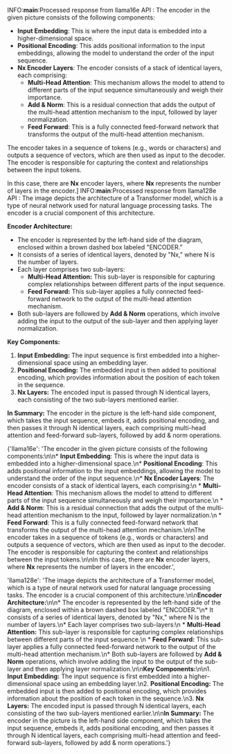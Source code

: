 INFO:__main__:Processed response from llama16e API : The encoder in the given picture consists of the following components:

*   **Input Embedding**: This is where the input data is embedded into a higher-dimensional space.
*   **Positional Encoding**: This adds positional information to the input embeddings, allowing the model to understand the order of the input sequence.
*   **Nx Encoder Layers**: The encoder consists of a stack of identical layers, each comprising:
    *   **Multi-Head Attention**: This mechanism allows the model to attend to different parts of the input sequence simultaneously and weigh their importance.
    *   **Add & Norm**: This is a residual connection that adds the output of the multi-head attention mechanism to the input, followed by layer normalization.
    *   **Feed Forward**: This is a fully connected feed-forward network that transforms the output of the multi-head attention mechanism.

The encoder takes in a sequence of tokens (e.g., words or characters) and outputs a sequence of vectors, which are then used as input to the decoder. The encoder is responsible for capturing the context and relationships between the input tokens.

In this case, there are **Nx** encoder layers, where **Nx** represents the number of layers in the encoder.]
INFO:__main__:Processed response from llama128e API : The image depicts the architecture of a Transformer model, which is a type of neural network used for natural language processing tasks. The encoder is a crucial component of this architecture.

**Encoder Architecture:**

*   The encoder is represented by the left-hand side of the diagram, enclosed within a brown dashed box labeled "ENCODER."
*   It consists of a series of identical layers, denoted by "Nx," where N is the number of layers.
*   Each layer comprises two sub-layers:
    *   **Multi-Head Attention:** This sub-layer is responsible for capturing complex relationships between different parts of the input sequence.
    *   **Feed Forward:** This sub-layer applies a fully connected feed-forward network to the output of the multi-head attention mechanism.
*   Both sub-layers are followed by **Add & Norm** operations, which involve adding the input to the output of the sub-layer and then applying layer normalization.

**Key Components:**

1.  **Input Embedding:** The input sequence is first embedded into a higher-dimensional space using an embedding layer.
2.  **Positional Encoding:** The embedded input is then added to positional encoding, which provides information about the position of each token in the sequence.
3.  **Nx Layers:** The encoded input is passed through N identical layers, each consisting of the two sub-layers mentioned earlier.

**In Summary:** The encoder in the picture is the left-hand side component, which takes the input sequence, embeds it, adds positional encoding, and then passes it through N identical layers, each comprising multi-head attention and feed-forward sub-layers, followed by add & norm operations.

{'llama16e': 'The encoder in the given picture consists of the following components:\n\n*   **Input Embedding**: This is where the input data is embedded into a higher-dimensional space.\n*   **Positional Encoding**: This adds positional information to the input embeddings, allowing the model to understand the order of the input sequence.\n*   **Nx Encoder Layers**: The encoder consists of a stack of identical layers, each comprising:\n    *   **Multi-Head Attention**: This mechanism allows the model to attend to different parts of the input sequence simultaneously and weigh their importance.\n    *   **Add & Norm**: This is a residual connection that adds the output of the multi-head attention mechanism to the input, followed by layer normalization.\n    *   **Feed Forward**: This is a fully connected feed-forward network that transforms the output of the multi-head attention mechanism.\n\nThe encoder takes in a sequence of tokens (e.g., words or characters) and outputs a sequence of vectors, which are then used as input to the decoder. The encoder is responsible for capturing the context and relationships between the input tokens.\n\nIn this case, there are **Nx** encoder layers, where **Nx** represents the number of layers in the encoder.', 

'llama128e': 'The image depicts the architecture of a Transformer model, which is a type of neural network used for natural language processing tasks. The encoder is a crucial component of this architecture.\n\n**Encoder Architecture:**\n\n*   The encoder is represented by the left-hand side of the diagram, enclosed within a brown dashed box labeled "ENCODER."\n*   It consists of a series of identical layers, denoted by "Nx," where N is the number of layers.\n*   Each layer comprises two sub-layers:\n    *   **Multi-Head Attention:** This sub-layer is responsible for capturing complex relationships between different parts of the input sequence.\n    *   **Feed Forward:** This sub-layer applies a fully connected feed-forward network to the output of the multi-head attention mechanism.\n*   Both sub-layers are followed by **Add & Norm** operations, which involve adding the input to the output of the sub-layer and then applying layer normalization.\n\n**Key Components:**\n\n1.  **Input Embedding:** The input sequence is first embedded into a higher-dimensional space using an embedding layer.\n2.  **Positional Encoding:** The embedded input is then added to positional encoding, which provides information about the position of each token in the sequence.\n3.  **Nx Layers:** The encoded input is passed through N identical layers, each consisting of the two sub-layers mentioned earlier.\n\n**In Summary:** The encoder in the picture is the left-hand side component, which takes the input sequence, embeds it, adds positional encoding, and then passes it through N identical layers, each comprising multi-head attention and feed-forward sub-layers, followed by add & norm operations.'}